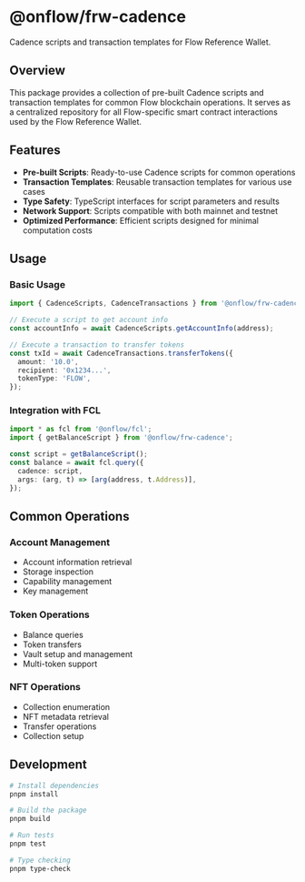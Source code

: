 # @onflow/frw-cadence

Cadence scripts and transaction templates for Flow Reference Wallet.

## Overview

This package provides a collection of pre-built Cadence scripts and transaction templates for common Flow blockchain operations. It serves as a centralized repository for all Flow-specific smart contract interactions used by the Flow Reference Wallet.

## Features

- **Pre-built Scripts**: Ready-to-use Cadence scripts for common operations
- **Transaction Templates**: Reusable transaction templates for various use cases
- **Type Safety**: TypeScript interfaces for script parameters and results
- **Network Support**: Scripts compatible with both mainnet and testnet
- **Optimized Performance**: Efficient scripts designed for minimal computation costs

## Usage

### Basic Usage

```typescript
import { CadenceScripts, CadenceTransactions } from '@onflow/frw-cadence';

// Execute a script to get account info
const accountInfo = await CadenceScripts.getAccountInfo(address);

// Execute a transaction to transfer tokens
const txId = await CadenceTransactions.transferTokens({
  amount: '10.0',
  recipient: '0x1234...',
  tokenType: 'FLOW',
});
```

### Integration with FCL

```typescript
import * as fcl from '@onflow/fcl';
import { getBalanceScript } from '@onflow/frw-cadence';

const script = getBalanceScript();
const balance = await fcl.query({
  cadence: script,
  args: (arg, t) => [arg(address, t.Address)],
});
```

## Common Operations

### Account Management

- Account information retrieval
- Storage inspection
- Capability management
- Key management

### Token Operations

- Balance queries
- Token transfers
- Vault setup and management
- Multi-token support

### NFT Operations

- Collection enumeration
- NFT metadata retrieval
- Transfer operations
- Collection setup

## Development

```bash
# Install dependencies
pnpm install

# Build the package
pnpm build

# Run tests
pnpm test

# Type checking
pnpm type-check
```
